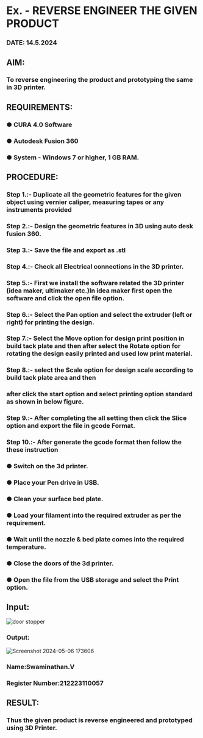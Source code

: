 # Ex.   - REVERSE ENGINEER THE GIVEN PRODUCT

### DATE: 14.5.2024



## AIM: 
### To reverse engineering the product and prototyping the same in 3D printer.

## REQUIREMENTS:
### ●	CURA 4.0 Software
### ●	 Autodesk Fusion 360
### ●	 System - Windows 7 or higher, 1 GB RAM.

## PROCEDURE:
### Step 1.:- Duplicate all the geometric features for the given object using vernier caliper, measuring tapes or any instruments provided
### Step 2.:- Design the geometric features in 3D using auto desk fusion 360.
### Step 3.:- Save the file and export as .stl
### Step 4.:- Check all Electrical connections in the 3D printer.
### Step 5.:- First we install the software related the 3D printer (idea maker, ultimaker etc.)In idea maker first open the software and click the open file option.
### Step 6.:- Select the Pan option and select the extruder (left or right) for printing the design.
### Step 7.:- Select the Move option for design print position in build tack plate and then after select the Rotate option for rotating the design easily printed and used low print material.
### Step 8.:- select the Scale option for design scale according to build tack plate area and then
### after click the start option and select printing option standard as shown in below figure.
### Step 9.:- After completing the all setting then click the Slice option and export the file in gcode Format.
### Step 10.:- After generate the gcode format then follow the these instruction 
  ###   ●	Switch on the 3d printer.
  ###   ●	Place your Pen drive in USB.
  ###   ●	Clean your surface bed plate.
  ###   ●	Load your filament into the required extruder as per the requirement.
  ###   ●	Wait until the nozzle & bed plate comes into the required temperature.
  ###   ●	Close the doors of the 3d printer.
  ###   ●	Open the file from the USB storage and select the Print option.

## Input:
![door stopper](https://github.com/Kishorerz/Ex.-10---REVERSE-ENGINEER-THE-GIVEN-PRODUCT/assets/144451216/a28a2b63-daee-476b-a3d2-ca90d97ea995)

### Output:
![Screenshot 2024-05-06 173606](https://github.com/Kishorerz/Ex.-10---REVERSE-ENGINEER-THE-GIVEN-PRODUCT/assets/144451216/14ca3d23-0cf6-4706-8638-b4e418c35d7e)


### Name:Swaminathan.V
### Register Number:212223110057

## RESULT:
###   Thus the given product is reverse engineered and prototyped using 3D Printer.
